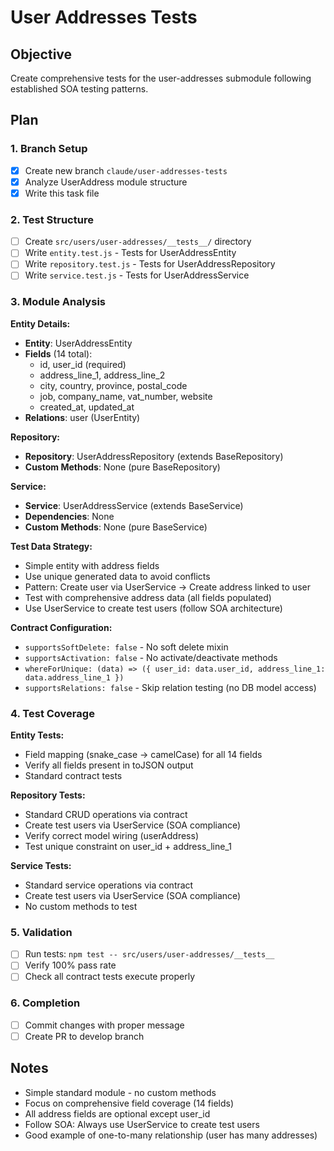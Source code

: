 # User Addresses Tests

## Objective
Create comprehensive tests for the user-addresses submodule following established SOA testing patterns.

## Plan

### 1. Branch Setup
- [x] Create new branch `claude/user-addresses-tests`
- [x] Analyze UserAddress module structure
- [x] Write this task file

### 2. Test Structure
- [ ] Create `src/users/user-addresses/__tests__/` directory
- [ ] Write `entity.test.js` - Tests for UserAddressEntity
- [ ] Write `repository.test.js` - Tests for UserAddressRepository
- [ ] Write `service.test.js` - Tests for UserAddressService

### 3. Module Analysis

**Entity Details:**
- **Entity**: UserAddressEntity
- **Fields** (14 total):
  - id, user_id (required)
  - address_line_1, address_line_2
  - city, country, province, postal_code
  - job, company_name, vat_number, website
  - created_at, updated_at
- **Relations**: user (UserEntity)

**Repository:**
- **Repository**: UserAddressRepository (extends BaseRepository)
- **Custom Methods**: None (pure BaseRepository)

**Service:**
- **Service**: UserAddressService (extends BaseService)
- **Dependencies**: None
- **Custom Methods**: None (pure BaseService)

**Test Data Strategy:**
- Simple entity with address fields
- Use unique generated data to avoid conflicts
- Pattern: Create user via UserService → Create address linked to user
- Test with comprehensive address data (all fields populated)
- Use UserService to create test users (follow SOA architecture)

**Contract Configuration:**
- `supportsSoftDelete: false` - No soft delete mixin
- `supportsActivation: false` - No activate/deactivate methods
- `whereForUnique: (data) => ({ user_id: data.user_id, address_line_1: data.address_line_1 })`
- `supportsRelations: false` - Skip relation testing (no DB model access)

### 4. Test Coverage

**Entity Tests:**
- Field mapping (snake_case → camelCase) for all 14 fields
- Verify all fields present in toJSON output
- Standard contract tests

**Repository Tests:**
- Standard CRUD operations via contract
- Create test users via UserService (SOA compliance)
- Verify correct model wiring (userAddress)
- Test unique constraint on user_id + address_line_1

**Service Tests:**
- Standard service operations via contract
- Create test users via UserService (SOA compliance)
- No custom methods to test

### 5. Validation
- [ ] Run tests: `npm test -- src/users/user-addresses/__tests__`
- [ ] Verify 100% pass rate
- [ ] Check all contract tests execute properly

### 6. Completion
- [ ] Commit changes with proper message
- [ ] Create PR to develop branch

## Notes
- Simple standard module - no custom methods
- Focus on comprehensive field coverage (14 fields)
- All address fields are optional except user_id
- Follow SOA: Always use UserService to create test users
- Good example of one-to-many relationship (user has many addresses)
